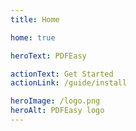 ```yaml
---
title: Home

home: true

heroText: PDFEasy

actionText: Get Started
actionLink: /guide/install

heroImage: /logo.png
heroAlt: PDFEasy logo
---
```


<Demo />
